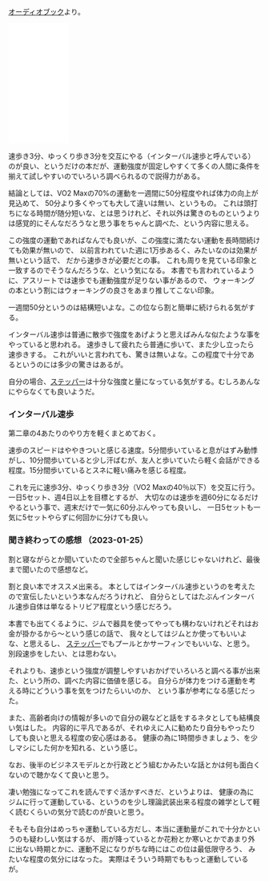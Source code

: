 [オーディオブック](%E3%82%AA%E3%83%BC%E3%83%87%E3%82%A3%E3%82%AA%E3%83%96%E3%83%83%E3%82%AF.md)より。

<iframe sandbox="allow-popups allow-scripts allow-modals allow-forms allow-same-origin" style="width:120px;height:240px;" marginwidth="0" marginheight="0" scrolling="no" frameborder="0" src="//rcm-fe.amazon-adsystem.com/e/cm?lt1=_blank&bc1=000000&IS2=1&bg1=FFFFFF&fc1=000000&lc1=0000FF&t=karino203-22&language=ja_JP&o=9&p=8&l=as4&m=amazon&f=ifr&ref=as_ss_li_til&asins=4065176670&linkId=b18e7d4c72b7237dfe879c91c44c0e26"></iframe>

速歩き3分、ゆっくり歩き3分を交互にやる（インターバル速歩と呼んでいる）のが良い、というだけの本だが、運動強度が固定しやすくて多くの人間に条件を揃えて試しやすいのでいろいろ調べられるので説得力がある。

結論としては、VO2 Maxの70%の運動を一週間に50分程度やれば体力の向上が見込めて、
50分より多くやっても大して違いは無い、というもの。
これは頭打ちになる時間が随分短いな、とは思うけれど、それ以外は驚きのものというよりは感覚的にそんなだろうなと思う事をちゃんと調べた、という内容に思える。

この強度の運動であればなんでも良いが、この強度に満たない運動を長時間続けても効果が無いので、
以前言われていた週に1万歩あるく、みたいなのは効果が無いという話で、
だから速歩きが必要だとの事。
これも周りを見ている印象と一致するのでそうなんだろうな、という気になる。
本書でも言われているように、アスリートでは速歩でも運動強度が足りない事があるので、
ウォーキングの本という割にはウォーキングの良さをあまり推してこない印象。

一週間50分というのは結構短いよな。この位なら割と簡単に続けられる気がする。

インターバル速歩は普通に散歩で強度をあげようと思えばみんな似たような事をやっていると思われる。
速歩きして疲れたら普通に歩いて、また少し立ったら速歩きする。
これがいいと言われても、驚きは無いよな。この程度で十分であるというのには多少の驚きはあるが。

自分の場合、[ステッパー](%E3%82%B9%E3%83%86%E3%83%83%E3%83%91%E3%83%BC.md)は十分な強度と量になっている気がする。むしろあんなにやらなくても良いようだ。

### インターバル速歩

第二章の4あたりのやり方を軽くまとめておく。

速歩のスピードはややきついと感じる速度。5分間歩いていると息がはずみ動悸がし、10分間歩いていると少し汗ばむが、友人と歩いていたら軽く会話ができる程度。15分間歩いているとスネに軽い痛みを感じる程度。

これを元に速歩3分、ゆっくり歩き3分（VO2 Maxの40％以下）を交互に行う。
一日5セット、週4日以上を目標とするが、
大切なのは速歩を週60分になるだけやるという事で、週末だけで一気に60分ぶんやっても良いし、
一日5セットも一気に5セットやらずに何回かに分けても良い。

### 聞き終わっての感想 （2023-01-25）

割と寝ながらとか聞いていたので全部ちゃんと聞いた感じじゃないけれど、最後まで聞いたので感想など。

割と良い本でオススメ出来る。
本としてはインターバル速歩というのを考えたので宣伝したいという本なんだろうけれど、
自分らとしてはたぶんインターバル速歩自体は単なるトリビア程度という感じだろう。

本書でも出てくるように、ジムで器具を使ってやっても構わないけれどそれはお金が掛かるから〜という感じの話で、
我々としてはジムとか使ってもいいよな、と思えるし、
[ステッパー](%E3%82%B9%E3%83%86%E3%83%83%E3%83%91%E3%83%BC.md)でもプールとかサーフィンでもいいな、と思う。
別段速歩をしたい、とは思わない。

それよりも、速歩という強度が調整しやすいおかげでいろいろと調べる事が出来た、という所の、調べた内容に価値を感じる。
自分らが体力をつける運動を考える時にどういう事を気をつけたらいいのか、
という事が参考になる感じだった。

また、高齢者向けの情報が多いので自分の親などと話をするネタとしても結構良い気はした。
内容的に平凡であるが、それゆえに人に勧めたり自分もやったりしても良いと思える程度の安心感はある。
健康の為に1時間歩きましょう、を少しマシにした何かを知れる、という感じ。

なお、後半のビジネスモデルとか行政とどう組むかみたいな話とかは何も面白くないので聴かなくて良いと思う。

凄い勉強になってこれを読んですぐ活かすべきだ、というよりは、
健康の為にジムに行って運動している、というのを少し理論武装出来る程度の雑学として軽く読むくらいの気分で読むのが良いと思う。

そもそも自分はめっちゃ運動している方だし、本当に運動量がこれで十分かというのも疑わしい気はするが、
雨が降っているとか花粉とか寒いとかであまり外に出ない時期とかに、運動不足になりがちな時にはこの位は最低限守ろう、
みたいな程度の気分にはなった。
実際はそういう時期でももっと運動しているが。